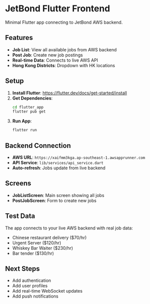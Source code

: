 # JetBond Flutter Frontend

Minimal Flutter app connecting to JetBond AWS backend.

## Features

- **Job List**: View all available jobs from AWS backend
- **Post Job**: Create new job postings
- **Real-time Data**: Connects to live AWS API
- **Hong Kong Districts**: Dropdown with HK locations

## Setup

1. **Install Flutter**: https://flutter.dev/docs/get-started/install
2. **Get Dependencies**:
   ```bash
   cd flutter_app
   flutter pub get
   ```
3. **Run App**:
   ```bash
   flutter run
   ```

## Backend Connection

- **AWS URL**: `https://xaifmm3kga.ap-southeast-1.awsapprunner.com`
- **API Service**: `lib/services/api_service.dart`
- **Auto-refresh**: Jobs update from live backend

## Screens

- **JobListScreen**: Main screen showing all jobs
- **PostJobScreen**: Form to create new jobs

## Test Data

The app connects to your live AWS backend with real job data:
- Chinese restaurant delivery ($70/hr)
- Urgent Server ($120/hr) 
- Whiskey Bar Waiter ($230/hr)
- Bar tender ($130/hr)

## Next Steps

- Add authentication
- Add user profiles
- Add real-time WebSocket updates
- Add push notifications